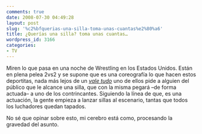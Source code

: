 ```yaml
---
comments: true
date: 2008-07-30 04:49:28
layout: post
slug: '%c2%bfquerias-una-silla-toma-unas-cuantas%e2%80%a6'
title: ¿Querías una silla? toma unas cuantas…
wordpress_id: 3166
categories:
- TV
---
```


Miren lo que pasa en una noche de Wrestling en los Estados Unidos. Están en plena pelea 2vs2 y se supone que es una coreografía lo que hacen estos deportitas, nada más lejos de un [_vale tudo_](http://es.wikipedia.org/wiki/Vale_tudo) uno de ellos pide a alguien del público que le alcance una silla, que con la misma pegará –de forma actuada– a uno de los contrincantes. Siguiendo la línea de que, es una actuación, la gente empieza a lanzar sillas al escenario, tantas que todos los luchadores quedan tapados.







No sé que opinar sobre esto, mi cerebro está como, procesando la gravedad del asunto.
